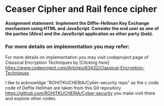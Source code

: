 # Ceaser Cipher and Rail fence cipher
#### Assigement statement: Implement the Diffie-Hellman Key Exchange mechanism using HTML and JavaScript. Consider the end user as one of the parties (Alice) and the JavaScript application as other party (bob). 

### For more details on implementation you may refer:
 For more details on implementation you may visit codeproject page of Classical Encryption Techniques by [Clicking here] https://www.codeproject.com/Articles/63432/Classical-Encryption-Techniques. 

I like to acknowldge "ROHITKUCHERIA/Cyber-security repo" as the c code code of Deffie Hellman are taken from this Git repository https://github.com/ROHITKUCHERIA/Cyber-security you make visit there and explore other codes.
    
